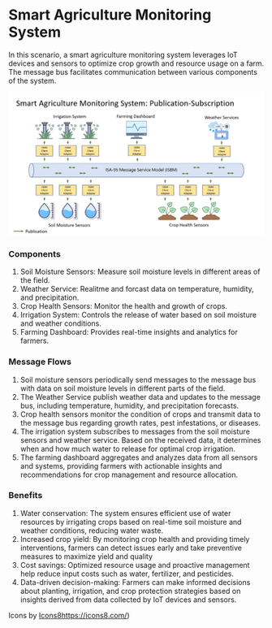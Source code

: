 # Smart Agriculture Monitoring System

In this scenario, a smart agriculture monitoring system leverages IoT devices and sensors to optimize crop growth and resource usage on a farm. The message bus facilitates communication between various components of the system.

![image](/Documents/Use_Cases/Images/Smart-Agriculture-Monitoring-System.jpg)

### Components

   1. Soil Moisture Sensors: Measure soil moisture levels in different areas of the field.
   2. Weather Service: Realitme and forcast data on temperature, humidity, and precipitation.
   3. Crop Health Sensors: Monitor the health and growth of crops.
   4. Irrigation System: Controls the release of water based on soil moisture and weather conditions.
   5. Farming Dashboard: Provides real-time insights and analytics for farmers.

### Message Flows

   1. Soil moisture sensors periodically send messages to the message bus with data on soil moisture levels in different parts of the field.
   2. The Weather Service publish weather data and updates to the message bus, including temperature, humidity, and precipitation forecasts.
   3. Crop health sensors monitor the condition of crops and transmit data to the message bus regarding growth rates, pest infestations, or diseases.
   4. The irrigation system subscribes to messages from the soil moisture sensors and weather service. Based on the received data, it determines when and how much water to release for optimal crop irrigation.
   5. The farming dashboard aggregates and analyzes data from all sensors and systems, providing farmers with actionable insights and recommendations for crop management and resource allocation.

### Benefits

   1. Water conservation: The system ensures efficient use of water resources by irrigating crops based on real-time soil moisture and weather conditions, reducing water waste.
   2. Increased crop yield: By monitoring crop health and providing timely interventions, farmers can detect issues early and take preventive measures to maximize yield and quality
   3. Cost savings: Optimized resource usage and proactive management help reduce input costs such as water, fertilizer, and pesticides.
   4. Data-driven decision-making: Farmers can make informed decisions about planting, irrigation, and crop protection strategies based on insights derived from data collected by IoT devices and sensors.




 Icons by [Icons8](https://icons8.com/)https://icons8.com/)
